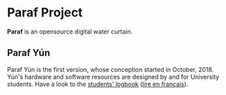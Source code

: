 # Paraf Project

**Paraf** is an opensource digital water curtain.

## Paraf Yún

Paraf Yún is the first version, whose conception started in October, 2018.
Yún's hardware and software resources are designed by and for University students.
Have a look to the [students' logbook](http://talk.arbalet-project.org/t/paraf-yun-en/126) ([lire en français](http://talk.arbalet-project.org/t/paraf-yun-fr/129/)).
